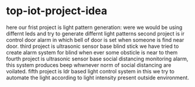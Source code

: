 # top-iot-project-idea
here our frist project is light pattern generation: were we would be using differnt leds and try to generate differnt light patterns
second project is ir control door alarm in which bell of door is set when someone is find near door.
third project is ultrasonic sensor base blind stick we have tried to create alarm system for blind when ever some obsticle is near to them
fourth project is ultrasonic sensor base social distancing monitoring alarm, this system produces beep whwnever norm of social distancing are voilated.
fifth project is ldr based light control system in this we try to automate the light according to light intensity present outside environment.
